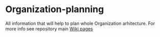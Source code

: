 # Organization-planning
All information that will help to plan whole Organization arhitecture. For more info see repository main [Wiki pages](https://github.com/CAT-BBT-Slovenia/Organization-planning/wiki)
